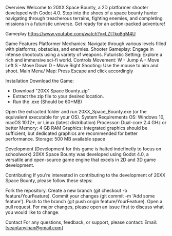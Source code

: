 Overview
Welcome to 20XX Space Bounty, a 2D platformer shooter developed with Godot 4.0. Step into the shoes of a space bounty hunter navigating through treacherous terrains, fighting enemies, and completing missions in a futuristic universe. Get ready for an action-packed adventure!

Gameplay
https://www.youtube.com/watch?v=LZtTkq8gM4U

Game Features
Platformer Mechanics: Navigate through various levels filled with platforms, obstacles, and enemies.
Shooter Gameplay: Engage in intense shootouts using a variety of weapons.
Futuristic Setting: Explore a rich and immersive sci-fi world.
Controls
Movement:
W - Jump
A - Move Left
S - Move Down
D - Move Right
Shooting:
Use the mouse to aim and shoot.
Main Menu/ Map:
Press Escape and click accordingly

Installation
Download the Game:
- Download "20XX Space Bounty.zip"
- Extract the zip file to your desired location.
- Run the .exe (Should be 60+MB)

Open the extracted folder and run 20XX_Space_Bounty.exe (or the equivalent executable for your OS).
System Requirements
OS: Windows 10, macOS 10.12+, or Linux (latest distribution)
Processor: Dual-core 2.4 GHz or better
Memory: 4 GB RAM
Graphics: Integrated graphics should be sufficient, but dedicated graphics are recommended for better performance.
Storage: 500 MB available space

Development
(Development for this game is halted indefinetly to focus on schoolwork)
20XX Space Bounty was developed using Godot 4.0, a versatile and open-source game engine that excels in 2D and 3D game development. 

Contributing
If you're interested in contributing to the development of 20XX Space Bounty, please follow these steps:

Fork the repository.
Create a new branch (git checkout -b feature/YourFeature).
Commit your changes (git commit -m 'Add some feature').
Push to the branch (git push origin feature/YourFeature).
Open a pull request.
For major changes, please open an issue first to discuss what you would like to change.

Contact
For any questions, feedback, or support, please contact:
Email: [seantanyihan@gmail.com]
